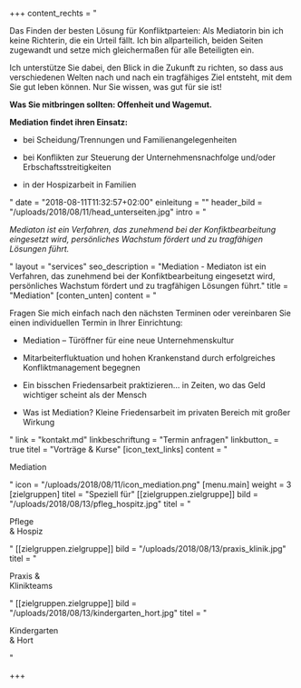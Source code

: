 +++
content_rechts = "<p>Das Finden der besten Lösung für Konfliktparteien: Als Mediatorin bin ich keine Richterin, die ein Urteil fällt. Ich bin allparteilich, beiden Seiten zugewandt und setze mich gleichermaßen für alle Beteiligten ein.</p><p>Ich unterstütze Sie dabei, den Blick in die Zukunft zu richten, so dass aus verschiedenen Welten nach und nach ein tragfähiges Ziel entsteht, mit dem Sie gut leben können. Nur Sie wissen, was gut für sie ist!</p><p><strong>Was Sie mitbringen sollten: Offenheit und Wagemut.</strong></p><p><strong>Mediation findet ihren Einsatz:</strong></p><ul><li><p>bei Scheidung/Trennungen und Familienangelegenheiten</p></li><li><p>bei Konflikten zur Steuerung der Unternehmensnachfolge und/oder Erbschaftsstreitigkeiten</p></li><li><p>in der Hospizarbeit in Familien </p></li></ul>"
date = "2018-08-11T11:32:57+02:00"
einleitung = ""
header_bild = "/uploads/2018/08/11/head_unterseiten.jpg"
intro = "<p><em>Mediaton ist ein Verfahren, das zunehmend bei der Konfiktbearbeitung eingesetzt wird, persönliches Wachstum fördert und zu tragfähigen Lösungen führt.</em></p>"
layout = "services"
seo_description = "Mediation - Mediaton ist ein Verfahren, das zunehmend bei der Konfiktbearbeitung eingesetzt wird, persönliches Wachstum fördert und zu tragfähigen Lösungen führt."
title = "Mediation"
[conten_unten]
content = "<p>Fragen Sie mich einfach nach den nächsten Terminen oder vereinbaren  Sie einen individuellen Termin in Ihrer Einrichtung:</p><ul><li><p>Mediation – Türöffner für eine neue Unternehmenskultur</p></li><li><p>Mitarbeiterfluktuation und hohen Krankenstand durch  erfolgreiches Konfliktmanagement begegnen</p></li><li><p>Ein bisschen Friedensarbeit praktizieren…  in Zeiten, wo das Geld wichtiger scheint als der Mensch</p></li><li><p>Was ist Mediation? Kleine Friedensarbeit im privaten Bereich mit großer Wirkung</p></li></ul>"
link = "kontakt.md"
linkbeschriftung = "Termin anfragen"
linkbutton_ = true
titel = "Vorträge & Kurse"
[icon_text_links]
content = "<p>Mediation</p>"
icon = "/uploads/2018/08/11/icon_mediation.png"
[menu.main]
weight = 3
[zielgruppen]
titel = "Speziell für"
[[zielgruppen.zielgruppe]]
bild = "/uploads/2018/08/13/pfleg_hospitz.jpg"
titel = "<p>Pflege <br>&amp; Hospiz</p>"
[[zielgruppen.zielgruppe]]
bild = "/uploads/2018/08/13/praxis_klinik.jpg"
titel = "<p>Praxis &amp; <br>Klinikteams</p>"
[[zielgruppen.zielgruppe]]
bild = "/uploads/2018/08/13/kindergarten_hort.jpg"
titel = "<p>Kindergarten <br>&amp; Hort</p>"

+++
